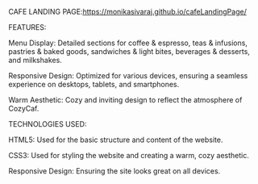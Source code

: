 CAFE LANDING PAGE:https://monikasivaraj.github.io/cafeLandingPage/

FEATURES:
 
  Menu Display: Detailed sections for coffee & espresso, teas & infusions, pastries & baked goods, sandwiches & light bites, beverages & desserts, and milkshakes.

  Responsive Design: Optimized for various devices, ensuring a seamless experience on desktops, tablets, and smartphones.

  Warm Aesthetic: Cozy and inviting design to reflect the atmosphere of CozyCaf.

TECHNOLOGIES USED:

  HTML5: Used for the basic structure and content of the website.

  CSS3: Used for styling the website and creating a warm, cozy aesthetic.

  Responsive Design: Ensuring the site looks great on all devices.
